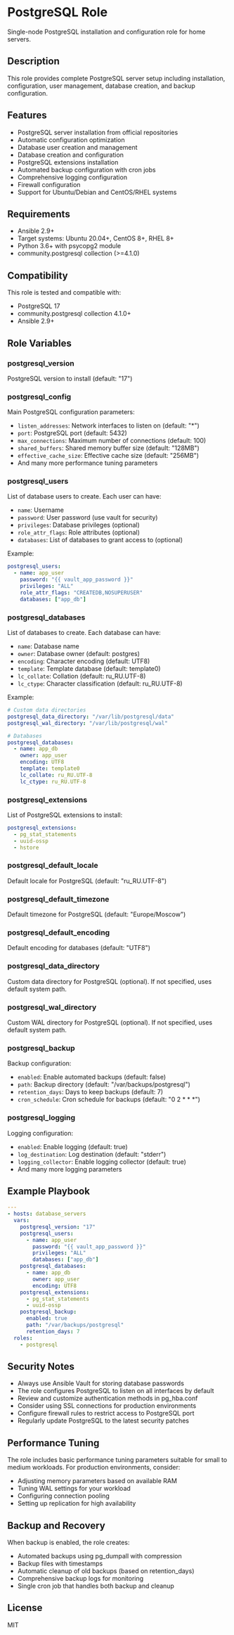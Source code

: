 # PostgreSQL Role

Single-node PostgreSQL installation and configuration role for home servers.

## Description

This role provides complete PostgreSQL server setup including installation, configuration, user management, database creation, and backup configuration.

## Features

- PostgreSQL server installation from official repositories
- Automatic configuration optimization
- Database user creation and management
- Database creation and configuration
- PostgreSQL extensions installation
- Automated backup configuration with cron jobs
- Comprehensive logging configuration
- Firewall configuration
- Support for Ubuntu/Debian and CentOS/RHEL systems

## Requirements

- Ansible 2.9+
- Target systems: Ubuntu 20.04+, CentOS 8+, RHEL 8+
- Python 3.6+ with psycopg2 module
- community.postgresql collection (>=4.1.0)

## Compatibility

This role is tested and compatible with:
- PostgreSQL 17
- community.postgresql collection 4.1.0+
- Ansible 2.9+

## Role Variables

### postgresql_version
PostgreSQL version to install (default: "17")

### postgresql_config
Main PostgreSQL configuration parameters:
- `listen_addresses`: Network interfaces to listen on (default: "*")
- `port`: PostgreSQL port (default: 5432)
- `max_connections`: Maximum number of connections (default: 100)
- `shared_buffers`: Shared memory buffer size (default: "128MB")
- `effective_cache_size`: Effective cache size (default: "256MB")
- And many more performance tuning parameters

### postgresql_users
List of database users to create. Each user can have:
- `name`: Username
- `password`: User password (use vault for security)
- `privileges`: Database privileges (optional)
- `role_attr_flags`: Role attributes (optional)
- `databases`: List of databases to grant access to (optional)

Example:
```yaml
postgresql_users:
  - name: app_user
    password: "{{ vault_app_password }}"
    privileges: "ALL"
    role_attr_flags: "CREATEDB,NOSUPERUSER"
    databases: ["app_db"]
```

### postgresql_databases
List of databases to create. Each database can have:
- `name`: Database name
- `owner`: Database owner (default: postgres)
- `encoding`: Character encoding (default: UTF8)
- `template`: Template database (default: template0)
- `lc_collate`: Collation (default: ru_RU.UTF-8)
- `lc_ctype`: Character classification (default: ru_RU.UTF-8)

Example:
```yaml
# Custom data directories
postgresql_data_directory: "/var/lib/postgresql/data"
postgresql_wal_directory: "/var/lib/postgresql/wal"

# Databases
postgresql_databases:
  - name: app_db
    owner: app_user
    encoding: UTF8
    template: template0
    lc_collate: ru_RU.UTF-8
    lc_ctype: ru_RU.UTF-8
```

### postgresql_extensions
List of PostgreSQL extensions to install:
```yaml
postgresql_extensions:
  - pg_stat_statements
  - uuid-ossp
  - hstore
```

### postgresql_default_locale
Default locale for PostgreSQL (default: "ru_RU.UTF-8")

### postgresql_default_timezone
Default timezone for PostgreSQL (default: "Europe/Moscow")

### postgresql_default_encoding
Default encoding for databases (default: "UTF8")

### postgresql_data_directory
Custom data directory for PostgreSQL (optional). If not specified, uses default system path.

### postgresql_wal_directory
Custom WAL directory for PostgreSQL (optional). If not specified, uses default system path.

### postgresql_backup
Backup configuration:
- `enabled`: Enable automated backups (default: false)
- `path`: Backup directory (default: "/var/backups/postgresql")
- `retention_days`: Days to keep backups (default: 7)
- `cron_schedule`: Cron schedule for backups (default: "0 2 * * *")

### postgresql_logging
Logging configuration:
- `enabled`: Enable logging (default: true)
- `log_destination`: Log destination (default: "stderr")
- `logging_collector`: Enable logging collector (default: true)
- And many more logging parameters

## Example Playbook

```yaml
---
- hosts: database_servers
  vars:
    postgresql_version: "17"
    postgresql_users:
      - name: app_user
        password: "{{ vault_app_password }}"
        privileges: "ALL"
        databases: ["app_db"]
    postgresql_databases:
      - name: app_db
        owner: app_user
        encoding: UTF8
    postgresql_extensions:
      - pg_stat_statements
      - uuid-ossp
    postgresql_backup:
      enabled: true
      path: "/var/backups/postgresql"
      retention_days: 7
  roles:
    - postgresql
```

## Security Notes

- Always use Ansible Vault for storing database passwords
- The role configures PostgreSQL to listen on all interfaces by default
- Review and customize authentication methods in pg_hba.conf
- Consider using SSL connections for production environments
- Configure firewall rules to restrict access to PostgreSQL port
- Regularly update PostgreSQL to the latest security patches

## Performance Tuning

The role includes basic performance tuning parameters suitable for small to medium workloads. For production environments, consider:

- Adjusting memory parameters based on available RAM
- Tuning WAL settings for your workload
- Configuring connection pooling
- Setting up replication for high availability

## Backup and Recovery

When backup is enabled, the role creates:
- Automated backups using pg_dumpall with compression
- Backup files with timestamps
- Automatic cleanup of old backups (based on retention_days)
- Comprehensive backup logs for monitoring
- Single cron job that handles both backup and cleanup

## License

MIT
